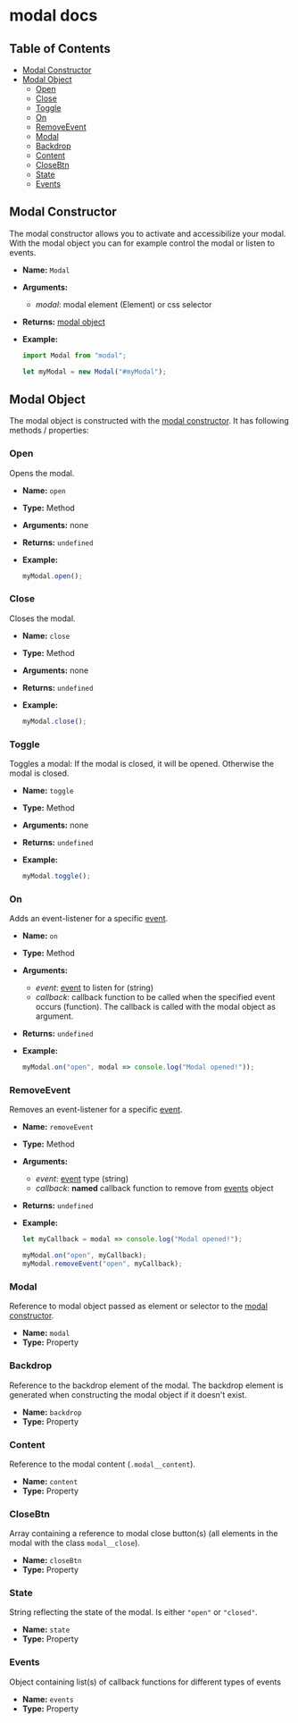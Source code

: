 # modal docs

## Table of Contents

-   [Modal Constructor](#modal-constructor)
-   [Modal Object](#modal-object)
    -   [Open](#open)
    -   [Close](#close)
    -   [Toggle](#toggle)
    -   [On](#on)
    -   [RemoveEvent](#removeevent)
    -   [Modal](#modal)
    -   [Backdrop](#backdrop)
    -   [Content](#content)
    -   [CloseBtn](#closebtn)
    -   [State](#state)
    -   [Events](#events)

## Modal Constructor

The modal constructor allows you to activate and accessibilize your modal.
With the modal object you can for example control the modal or listen to events.

-   **Name:** `Modal`
-   **Arguments:**
    -   _modal_: modal element (Element) or css selector
-   **Returns:** [modal object](#modal-object)
-   **Example:**

    ```js
    import Modal from "modal";

    let myModal = new Modal("#myModal");
    ```

## Modal Object

The modal object is constructed with the
[modal constructor](#modal-constructor). It has following methods / properties:

### Open

Opens the modal.

-   **Name:** `open`
-   **Type:** Method
-   **Arguments:** none
-   **Returns:** `undefined`
-   **Example:**

    ```js
    myModal.open();
    ```

### Close

Closes the modal.

-   **Name:** `close`
-   **Type:** Method
-   **Arguments:** none
-   **Returns:** `undefined`
-   **Example:**

    ```js
    myModal.close();
    ```

### Toggle

Toggles a modal: If the modal is closed, it will be opened. Otherwise the modal
is closed.

-   **Name:** `toggle`
-   **Type:** Method
-   **Arguments:** none
-   **Returns:** `undefined`
-   **Example:**

    ```js
    myModal.toggle();
    ```

### On

Adds an event-listener for a specific [event](#modal-events).

-   **Name:** `on`
-   **Type:** Method
-   **Arguments:**
    -   _event_: [event](#modal-events) to listen for (string)
    -   _callback_: callback function to be called when the specified event
        occurs (function). The callback is called with the modal object as
        argument.
-   **Returns:** `undefined`
-   **Example:**

    ```js
    myModal.on("open", modal => console.log("Modal opened!"));
    ```

### RemoveEvent

Removes an event-listener for a specific [event](#modal-events).

-   **Name:** `removeEvent`
-   **Type:** Method
-   **Arguments:**
    -   _event_: [event](#modal-events) type (string)
    -   _callback_: **named** callback function to remove from [events](#events)
        object
-   **Returns:** `undefined`
-   **Example:**

    ```js
    let myCallback = modal => console.log("Modal opened!");

    myModal.on("open", myCallback);
    myModal.removeEvent("open", myCallback);
    ```

### Modal

Reference to modal object passed as element or selector to the
[modal constructor](#modal-constructor).

-   **Name:** `modal`
-   **Type:** Property

### Backdrop

Reference to the backdrop element of the modal. The backdrop element is
generated when constructing the modal object if it doesn't exist.

-   **Name:** `backdrop`
-   **Type:** Property

### Content

Reference to the modal content (`.modal__content`).

-   **Name:** `content`
-   **Type:** Property

### CloseBtn

Array containing a reference to modal close button(s) (all elements in the modal
with the class `modal__close`).

-   **Name:** `closeBtn`
-   **Type:** Property

### State

String reflecting the state of the modal. Is either `"open"` or `"closed"`.

-   **Name:** `state`
-   **Type:** Property

### Events

Object containing list(s) of callback functions for different types of events

-   **Name:** `events`
-   **Type:** Property
